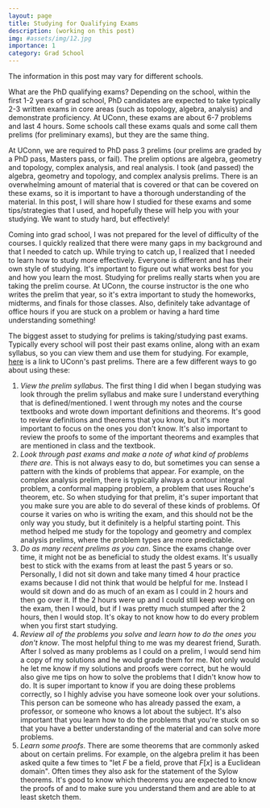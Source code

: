 ```yaml
---
layout: page
title: Studying for Qualifying Exams
description: (working on this post)
img: #assets/img/12.jpg
importance: 1
category: Grad School
---
```


The information in this post may vary for different schools. 

What are the PhD qualifying exams? Depending on the school, within the first 1-2 years of grad school, PhD candidates are expected to take typically 2-3 written exams in core areas (such as topology, algebra, analysis) and demonstrate proficiency. At UConn, these exams are about 6-7 problems and last 4 hours. Some schools call these exams quals and some call them prelims (for preliminary exams), but they are the same thing. 

At UConn, we are required to PhD pass 3 prelims (our prelims are graded by a PhD pass, Masters pass, or fail). The prelim options are algebra, geometry and topology, complex analysis, and real analysis. I took (and passed) the algebra, geometry and topology, and complex analysis prelims. There is an overwhelming amount of material that is covered or that can be covered on these exams, so it is important to have a thorough understanding of the material. In this post, I will share how I studied for these exams and some tips/strategies that I used, and hopefully these will help you with your studying. We want to study hard, but effectively!  

Coming into grad school, I was not prepared for the level of difficulty of the courses. I quickly realized that there were many gaps in my background and that I needed to catch up. While trying to catch up, I realized that I needed to learn how to study more effectively. Everyone is different and has their own style of studying. It's important to figure out what works best for you and how you learn the most. Studying for prelims really starts when you are taking the prelim course. At UConn, the course instructor is the one who writes the prelim that year, so it's extra important to study the homeworks, midterms, and finals for those classes. Also, definitely take advantage of office hours if you are stuck on a problem or having a hard time understanding something!

The biggest asset to studying for prelims is taking/studying past exams. Typically every school will post their past exams online, along with an exam syllabus, so you can view them and use them for studying. For example, [here](https://math.uconn.edu/degree-programs/graduate/preliminary-exams/) is a link to UConn's past prelims. There are a few different ways to go about using these:

1. _View the prelim syllabus_. The first thing I did when I began studying was look through the prelim syllabus and make sure I understand everything that is defined/mentioned. I went through my notes and the course textbooks and wrote down important definitions and theorems. It's good to review definitions and theorems that you know, but it's more important to focus on the ones you don't know. It's also important to review the proofs to some of the important theorems and examples that are mentioned in class and the textbook. 
2. _Look through past exams and make a note of what kind of problems there are_. This is not always easy to do, but sometimes you can sense a pattern with the kinds of problems that appear. For example, on the complex analysis prelim, there is typically always a contour integral problem, a conformal mapping problem, a problem that uses Rouche's theorem, etc. So when studying for that prelim, it's super important that you make sure you are able to do several of these kinds of problems. Of course it varies on who is writing the exam, and this should not be the only way you study, but it definitely is a helpful starting point. This method helped me study for the topology and geometry and complex analysis prelims, where the problem types are more predictable.  
3. _Do as many recent prelims as you can_. Since the exams change over time, it might not be as beneficial to study the oldest exams. It's usually best to stick with the exams from at least the past 5 years or so. Personally, I did not sit down and take many timed 4 hour practice exams because I did not think that would be helpful for me. Instead I would sit down and do as much of an exam as I could in 2 hours and then go over it. If the 2 hours were up and I could still keep working on the exam, then I would, but if I was pretty much stumped after the 2 hours, then I would stop. It's okay to not know how to do every problem when you first start studying. 
4. _Review all of the problems you solve and learn how to do the ones you don't know_. The most helpful thing to me was my dearest friend, Surath. After I solved as many problems as I could on a prelim, I would send him a copy of my solutions and he would grade them for me. Not only would he let me know if my solutions and proofs were correct, but he would also give me tips on how to solve the problems that I didn't know how to do. It is super important to know if you are doing these problems correctly, so I highly advise you have someone look over your solutions. This person can be someone who has already passed the exam, a professor, or someone who knows a lot about the subject. It's also important that you learn how to do the problems that you're stuck on so that you have a better understanding of the material and can solve more problems. 
5. _Learn some proofs_. There are some theorems that are commonly asked about on certain prelims. For example, on the algebra prelim it has been asked quite a few times to "let $F$ be a field, prove that $F[x]$ is a Euclidean domain". Often times they also ask for the statement of the Sylow theorems. It's good to know which theorems you are expected to know the proofs of and to make sure you understand them and are able to at least sketch them. 
